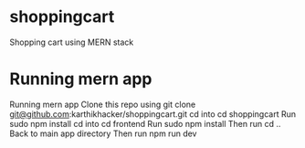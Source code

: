 # shoppingcart

Shopping cart using MERN stack
# Running mern app
Running mern app 
Clone this repo using git clone git@github.com:karthikhacker/shoppingcart.git 
cd into cd shoppingcart
Run sudo npm install
cd into cd frontend
Run sudo npm install
Then run cd ..
Back to main app directory
Then run npm run dev
